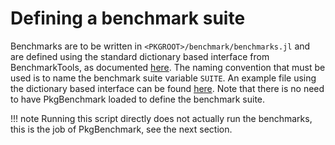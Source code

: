 # Defining a benchmark suite

Benchmarks are to be written in `<PKGROOT>/benchmark/benchmarks.jl` and are defined using the standard dictionary based interface from BenchmarkTools, as documented [here](https://github.com/JuliaCI/BenchmarkTools.jl/blob/master/doc/manual.md#defining-benchmark-suites). The naming convention that must be used is to name the benchmark suite variable `SUITE`. An example file using the dictionary based interface can be found [here](https://github.com/JuliaCI/PkgBenchmark.jl/blob/master/benchmark/benchmarks.jl). Note that there is no need to have PkgBenchmark loaded to define the benchmark suite.

!!! note
    Running this script directly does not actually run the benchmarks, this is the job of PkgBenchmark, see the next section.
